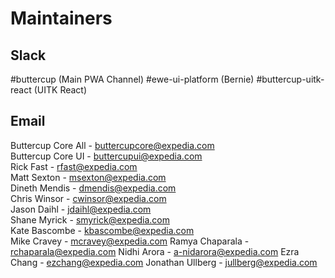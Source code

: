 # Maintainers

## Slack
\#buttercup (Main PWA Channel) 
\#ewe-ui-platform (Bernie)
\#buttercup-uitk-react (UITK React)

## Email
Buttercup Core All - buttercupcore@expedia.com  
Buttercup Core UI - buttercupui@expedia.com  
Rick Fast - rfast@expedia.com  
Matt Sexton - msexton@expedia.com   
Dineth Mendis - dmendis@expedia.com  
Chris Winsor - cwinsor@expedia.com  
Jason Daihl - jdaihl@expedia.com  
Shane Myrick - smyrick@expedia.com  
Kate Bascombe - kbascombe@expedia.com  
Mike Cravey - mcravey@expedia.com
Ramya Chaparala - rchaparala@expedia.com
Nidhi Arora - a-nidarora@expedia.com
Ezra Chang - ezchang@expedia.com
Jonathan Ullberg - jullberg@expedia.com
